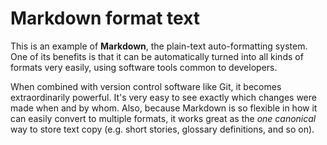 # Markdown format text

This is an example of **Markdown**, the plain-text auto-formatting system. One of its benefits is that it can be automatically turned into all kinds of formats very easily, using software tools common to developers.

When combined with version control software like Git, it becomes extraordinarily powerful. It's very easy to see exactly which changes were made when and by whom. Also, because Markdown is so flexible in how it can easily convert to multiple formats, it works great as the *one canonical* way to store text copy (e.g. short stories, glossary definitions, and so on).
